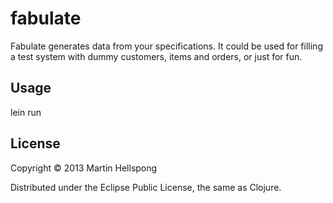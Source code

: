 # fabulate

Fabulate generates data from your specifications. It could be used for filling a test system with dummy customers, items and orders, or just for fun.

## Usage

lein run

## License

Copyright © 2013 Martin Hellspong

Distributed under the Eclipse Public License, the same as Clojure.
